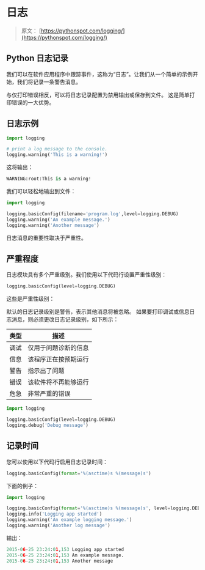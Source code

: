 # 日志

> 原文： [https://pythonspot.com/logging/](https://pythonspot.com/logging/)

## Python 日志记录

我们可以在软件应用程序中跟踪事件，这称为“日志”。让我们从一个简单的示例开始，我们将记录一条警告消息。

与仅打印错误相反，可以将日志记录配置为禁用输出或保存到文件。 这是简单打印错误的一大优势。

## 日志示例

```py
import logging

# print a log message to the console.
logging.warning('This is a warning!')

```

这将输出：

```py
WARNING:root:This is a warning!

```

我们可以轻松地输出到文件：

```py
import logging

logging.basicConfig(filename='program.log',level=logging.DEBUG)
logging.warning('An example message.')
logging.warning('Another message')

```

日志消息的重要性取决于严重性。

## 严重程度

日志模块具有多个严重级别。我们使用以下代码行设置严重性级别：

```py
logging.basicConfig(level=logging.DEBUG)

```

这些是严重性级别：

默认的日志记录级别是警告，表示其他消息将被忽略。 如果要打印调试或信息日志消息，则必须更改日志记录级别，如下所示：

| 类型 | 描述 |
| --- | --- |
| 调试 | 仅用于问题诊断的信息 |
| 信息 | 该程序正在按预期运行 |
| 警告 | 指示出了问题 |
| 错误 | 该软件将不再能够运行 |
| 危急 | 非常严重的错误 |

```py
import logging

logging.basicConfig(level=logging.DEBUG)
logging.debug('Debug message')

```

## 记录时间

您可以使用以下代码行启用日志记录时间：

```py
logging.basicConfig(format='%(asctime)s %(message)s')

```

下面的例子：

```py
import logging

logging.basicConfig(format='%(asctime)s %(message)s', level=logging.DEBUG)
logging.info('Logging app started')
logging.warning('An example logging message.')
logging.warning('Another log message')

```

输出：

```py
2015-06-25 23:24:01,153 Logging app started
2015-06-25 23:24:01,153 An example message.
2015-06-25 23:24:01,153 Another message

```
